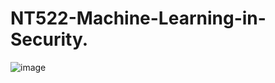 # NT522-Machine-Learning-in-Security.
![image](https://github.com/ThangCRND/NT522-Machine-Learning-in-Security./assets/130020047/d057ce42-6f00-4c9e-a553-a07ecd6d3c1c)

